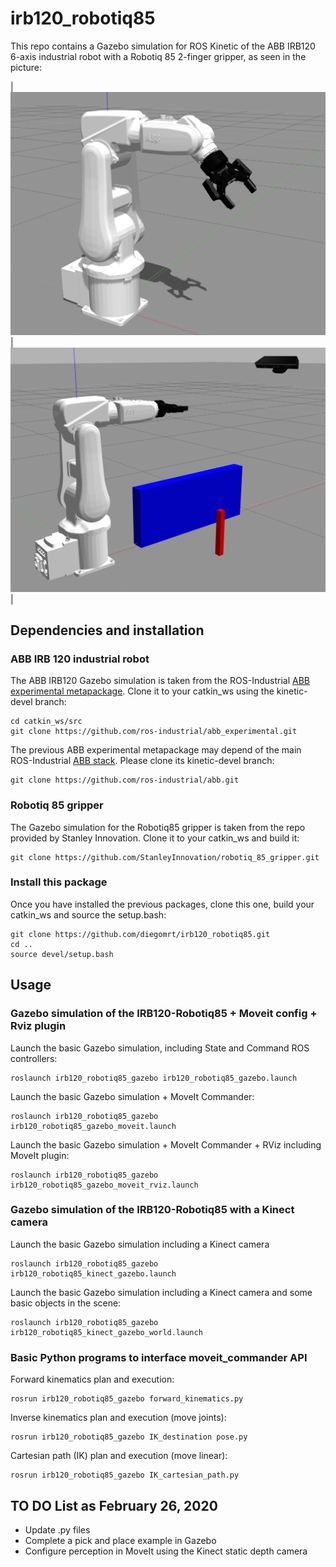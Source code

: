 # irb120_robotiq85 #

This repo contains a Gazebo simulation for ROS Kinetic of the ABB IRB120 6-axis industrial robot with a Robotiq 85 2-finger gripper, as seen in the picture:

| ![irb120_white](media/irb120_robotiq85_white.png) | ![irb120_kinect](media/irb120_robotiq85_kinect.png)  |

## Dependencies and installation ##

### ABB IRB 120 industrial robot ###

The ABB IRB120 Gazebo simulation is taken from the ROS-Industrial [ABB experimental metapackage](http://wiki.ros.org/abb_experimental). Clone it to your catkin_ws using the kinetic-devel branch:

```
cd catkin_ws/src
git clone https://github.com/ros-industrial/abb_experimental.git
```

The previous ABB experimental metapackage may depend of the main ROS-Industrial [ABB stack](http://wiki.ros.org/abb). Please clone its kinetic-devel branch:

```
git clone https://github.com/ros-industrial/abb.git
```

### Robotiq 85 gripper ###

The Gazebo simulation for the Robotiq85 gripper is taken from the repo provided by Stanley Innovation. Clone it to your catkin_ws and build it: 

```
git clone https://github.com/StanleyInnovation/robotiq_85_gripper.git
```

### Install this package ###

Once you have installed the previous packages, clone this one, build your catkin_ws and source the setup.bash: 

```
git clone https://github.com/diegomrt/irb120_robotiq85.git
cd ..
source devel/setup.bash
```

## Usage ##

### Gazebo simulation of the IRB120-Robotiq85 + Moveit config + Rviz plugin ###

Launch the basic Gazebo simulation, including State and Command ROS controllers:
```
roslaunch irb120_robotiq85_gazebo irb120_robotiq85_gazebo.launch 
```
Launch the basic Gazebo simulation + MoveIt Commander:
```
roslaunch irb120_robotiq85_gazebo irb120_robotiq85_gazebo_moveit.launch
```
Launch the basic Gazebo simulation + MoveIt Commander + RViz including MoveIt plugin:
```
roslaunch irb120_robotiq85_gazebo irb120_robotiq85_gazebo_moveit_rviz.launch
```

### Gazebo simulation of the IRB120-Robotiq85 with a Kinect camera

Launch the basic Gazebo simulation including a Kinect camera
```
roslaunch irb120_robotiq85_gazebo irb120_robotiq85_kinect_gazebo.launch
```
Launch the basic Gazebo simulation including a Kinect camera and some basic objects in the scene:
```
roslaunch irb120_robotiq85_gazebo irb120_robotiq85_kinect_gazebo_world.launch
```

### Basic Python programs to interface moveit_commander API

Forward kinematics plan and execution:
```
rosrun irb120_robotiq85_gazebo forward_kinematics.py
```
Inverse kinematics plan and execution (move joints):
```
rosrun irb120_robotiq85_gazebo IK_destination pose.py
```
Cartesian path (IK) plan and execution (move linear):
```
rosrun irb120_robotiq85_gazebo IK_cartesian_path.py
```

## TO DO List as February 26, 2020

* Update .py files
* Complete a pick and place example in Gazebo
* Configure perception in MoveIt using the Kinect static depth camera
